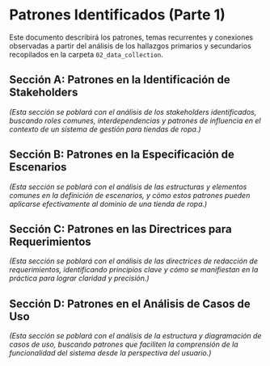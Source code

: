 # Patrones Identificados (Parte 1)

Este documento describirá los patrones, temas recurrentes y conexiones observadas a partir del análisis de los hallazgos primarios y secundarios recopilados en la carpeta `02_data_collection`.

## Sección A: Patrones en la Identificación de Stakeholders

*(Esta sección se poblará con el análisis de los stakeholders identificados, buscando roles comunes, interdependencias y patrones de influencia en el contexto de un sistema de gestión para tiendas de ropa.)*

## Sección B: Patrones en la Especificación de Escenarios

*(Esta sección se poblará con el análisis de las estructuras y elementos comunes en la definición de escenarios, y cómo estos patrones pueden aplicarse efectivamente al dominio de una tienda de ropa.)*

## Sección C: Patrones en las Directrices para Requerimientos

*(Esta sección se poblará con el análisis de las directrices de redacción de requerimientos, identificando principios clave y cómo se manifiestan en la práctica para lograr claridad y precisión.)*

## Sección D: Patrones en el Análisis de Casos de Uso

*(Esta sección se poblará con el análisis de la estructura y diagramación de casos de uso, buscando patrones que faciliten la comprensión de la funcionalidad del sistema desde la perspectiva del usuario.)*
